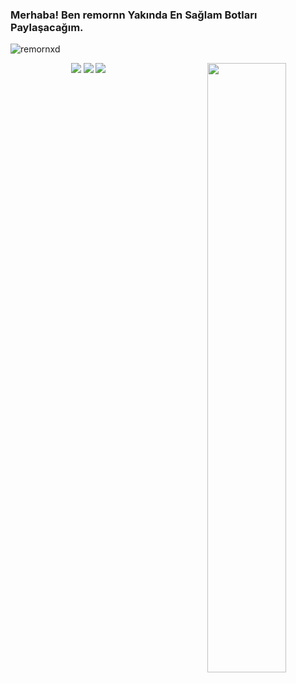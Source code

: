 ### Merhaba! Ben remornn Yakında En Sağlam Botları Paylaşacağım.

<img src="https://komarev.com/ghpvc/?username=remornxd&label=Ziyaretçi%20Sayısı&color=0e1644" alt="remornxd" />


<p align="center">
 <a href="https://discord.com/users/576110299929640976" target"blank_"><img src="https://img.shields.io/badge/Discord%20-7289DA.svg?&style=for-the-badge&logo=discord&logoColor=white"></a>
  <a href="https://github.com/remornxd" target"blank_"><img src="https://img.shields.io/badge/GitHub%20-191717.svg?&style=for-the-badge&logo=github&logoColor=white"></a>
 <a href="https://www.instagram.com/remornnxd/" target"blank_"><img src="https://img.shields.io/badge/İnstagram%20-DC3175.svg?&style=for-the-badge&logo=instagram&logoColor=white"></a>

<img width="50%" align="right" src="https://github-readme-stats.vercel.app/api?username=remornxd&show_icons=true&hide_title=true&theme=merko">

